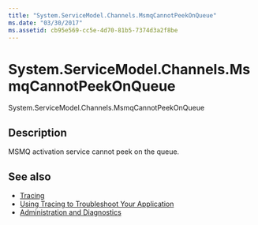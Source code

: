 ```yaml
---
title: "System.ServiceModel.Channels.MsmqCannotPeekOnQueue"
ms.date: "03/30/2017"
ms.assetid: cb95e569-cc5e-4d70-81b5-7374d3a2f8be
---
```

# System.ServiceModel.Channels.MsmqCannotPeekOnQueue
System.ServiceModel.Channels.MsmqCannotPeekOnQueue  
  
## Description  
 MSMQ activation service cannot peek on the queue.  
  
## See also
- [Tracing](../../../../../docs/framework/wcf/diagnostics/tracing/index.md)
- [Using Tracing to Troubleshoot Your Application](../../../../../docs/framework/wcf/diagnostics/tracing/using-tracing-to-troubleshoot-your-application.md)
- [Administration and Diagnostics](../../../../../docs/framework/wcf/diagnostics/index.md)
